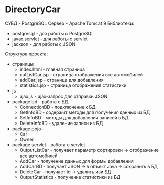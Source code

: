 # DirectoryCar 
СУБД - PostgreSQL
Сервер - Apache Tomcat 9
Библиотеки: 
+ postgresql - для работы с PostgreSQL
+ javax.servlet - для работы с servlet
+ jackson - для работы с JSON

Структура проекта:
- страницы
  + index.html - главная страница
  + outListCar.jsp - страница отображения все автомобилей
  + addCar.jsp - страница для добавления 
  + statistics.jsp - страница отображения статистики
- js
  + ajax.js - ajax-запрос для отправки JSON
- package bd - работа с БД 
  + ConnectionBD - подключение к БД
  + GetInfoBD - содержит методы для получения данных из БД
  + SetInfoBD - методы для добавления записей в БД
  + DeleteInfoBD - удаление записи из БД
- package pojo -
  + Car
  + Owner 
- package servlet - работа с servlet
  + OutputListCar - получает параметр сортировки -> отображение все автомобилей
  + AddCar - получение данных для формы добавления
  + AddCarBD - получает JSON -> в объект Java -> сохранить в БД
  + DeleteCar - получает id -> удалить изи БД
  + OutputStatistics - получение статистики из БД
